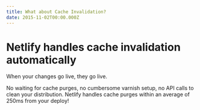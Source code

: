 ```yaml
---
title: What about Cache Invalidation?
date: 2015-11-02T00:00.000Z
---
```


# Netlify handles cache invalidation automatically

When your changes go live, they go live.

No waiting for cache purges, no cumbersome varnish setup, no API calls to clean your distribution. Netlify handles cache purges within an average of 250ms from your deploy!

